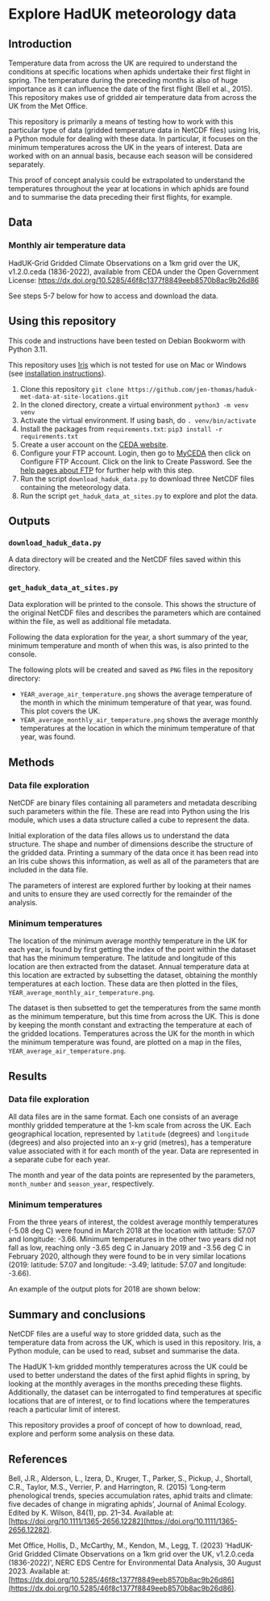 # Explore HadUK meteorology data

## Introduction

Temperature data from across the UK are required to understand the conditions at specific locations when aphids undertake their first flight in spring. The temperature during the preceding months is also of huge importance as it can influence the date of the first flight (Bell et al., 2015). This repository makes use of gridded air temperature data from across the UK from the Met Office. 

This repository is primarily a means of testing how to work with this particular type of data (gridded temperature data in NetCDF files) using Iris, a Python module for dealing with these data. In particular, it focuses on the minimum temperatures across the UK in the years of interest. Data are worked with on an annual basis, because each season will be considered separately. 

This proof of concept analysis could be extrapolated to understand the temperatures throughout the year at locations in which aphids are found and to summarise the data preceding their first flights, for example.

## Data

### Monthly air temperature data

HadUK-Grid Gridded Climate Observations on a 1km grid over the UK, v1.2.0.ceda (1836-2022), available from CEDA under the Open Government License: https://dx.doi.org/10.5285/46f8c1377f8849eeb8570b8ac9b26d86

See steps 5-7 below for how to access and download the data.

## Using this repository

This code and instructions have been tested on Debian Bookworm with Python 3.11.

This repository uses [Iris](https://scitools-iris.readthedocs.io/en/latest/index.html)  which is not tested for use on Mac or Windows (see [installation instructions](https://scitools-iris.readthedocs.io/en/latest/installing.html#installing-iris)).

1. Clone this repository `git clone https://github.com/jen-thomas/haduk-met-data-at-site-locations.git`
2. In the cloned directory, create a virtual environment `python3 -m venv venv`
3. Activate the virtual environment. If using bash, do `. venv/bin/activate`
4. Install the packages from `requirements.txt`: `pip3 install -r requirements.txt`
5. Create a user account on the [CEDA website](https://services.ceda.ac.uk/cedasite/myceda). 
6. Configure your FTP account. Login, then go to [MyCEDA](https://services.ceda.ac.uk/cedasite/myceda) then click on Configure FTP Account. Click on the link to Create Password. See the [help pages about FTP](https://help.ceda.ac.uk/article/280-ftp) for further help with this step. 
7. Run the script `download_haduk_data.py` to download three NetCDF files containing the meteorology data. 
8. Run the script `get_haduk_data_at_sites.py` to explore and plot the data.

## Outputs

### `download_haduk_data.py`

A data directory will be created and the NetCDF files saved within this directory. 

### `get_haduk_data_at_sites.py`

Data exploration will be printed to the console. This shows the structure of the original NetCDF files and describes the parameters which are contained within the file, as well as additional file metadata. 

Following the data exploration for the year, a short summary of the year, minimum temperature and month of when this was, is also printed to the console.

The following plots will be created and saved as `PNG` files in the repository directory: 
* `YEAR_average_air_temperature.png` shows the average temperature of the month in which the minimum temperature of that year, was found. This plot covers the UK. 
* `YEAR_average_monthly_air_temperature.png` shows the average monthly temperatures at the location in which the minimum temperature of that year, was found. 

## Methods

### Data file exploration

NetCDF are binary files containing all parameters and metadata describing such parameters within the file. These are read into Python using the Iris module, which uses a data structure called a cube to represent the data.

Initial exploration of the data files allows us to understand the data structure. The shape and number of dimensions describe the structure of the gridded data. Printing a summary of the data once it has been read into an Iris cube shows this information, as well as all of the parameters that are included in the data file. 

The parameters of interest are explored further by looking at their names and units to ensure they are used correctly for the remainder of the analysis.

### Minimum temperatures

The location of the minimum average monthly temperature in the UK for each year, is found by first getting the index of the point within the dataset that has the minimum temperature. The latitude and longitude of this location are then extracted from the dataset. Annual temperature data at this location are extracted by subsetting the dataset, obtaining the monthly temperatures at each loction. These data are then plotted in the files, `YEAR_average_monthly_air_temperature.png`. 

The dataset is then subsetted to get the temperatures from the same month as the minimum temperature, but this time from across the UK. This is done by keeping the month constant and extracting the temperature at each of the gridded locations. Temperatures across the UK for the month in which the minimum temperature was found, are plotted on a map in the files, `YEAR_average_air_temperature.png`.

## Results

### Data file exploration

All data files are in the same format. Each one consists of an average monthly gridded temperature at the 1-km scale from across the UK. Each geographical location, represented by `latitude` (degrees) and `longitude` (degrees) and also projected into an x-y grid (metres), has a temperature value associated with it for each month of the year. Data are represented in a separate cube for each year. 

The month and year of the data points are represented by the parameters, `month_number` and `season_year`, respectively.

### Minimum temperatures

From the three years of interest, the coldest average monthly temperatures (-5.08 deg C) were found in March 2018 at the location with latitude: 57.07 and longitude: -3.66. Minimum temperatures in the other two years did not fall as low, reaching only -3.65 deg C in January 2019 and -3.56 deg C in February 2020, although they were found to be in very similar locations (2019: latitude: 57.07 and longitude: -3.49; latitude: 57.07 and longitude: -3.66). 

An example of the output plots for 2018 are shown below: 


## Summary and conclusions

NetCDF files are a useful way to store gridded data, such as the temperature data from across the UK, which is used in this repository. Iris, a Python module, can be used to read, subset and summarise the data. 

The HadUK 1-km gridded monthly temperatures across the UK could be used to better understand the dates of the first aphid flights in spring, by looking at the monthly averages in the months preceding these flights. Additionally, the dataset can be interrogated to find temperatures at specific locations that are of interest, or to find locations where the temperatures reach a particular limit of interest. 

This repository provides a proof of concept of how to download, read, explore and perform some analysis on these data. 

## References

Bell, J.R., Alderson, L., Izera, D., Kruger, T., Parker, S., Pickup, J., Shortall, C.R., Taylor, M.S., Verrier, P. and Harrington, R. (2015) ‘Long‐term phenological trends, species accumulation rates, aphid traits and climate: five decades of change in migrating aphids’, Journal of Animal Ecology. Edited by K. Wilson, 84(1), pp. 21–34. Available at: [https://doi.org/10.1111/1365-2656.12282](https://doi.org/10.1111/1365-2656.12282).

Met Office, Hollis, D., McCarthy, M., Kendon, M., Legg, T. (2023) 'HadUK-Grid Gridded Climate Observations on a 1km grid over the UK, v1.2.0.ceda (1836-2022)', NERC EDS Centre for Environmental Data Analysis, 30 August 2023. Available at: [https://dx.doi.org/10.5285/46f8c1377f8849eeb8570b8ac9b26d86](https://dx.doi.org/10.5285/46f8c1377f8849eeb8570b8ac9b26d86).

 
